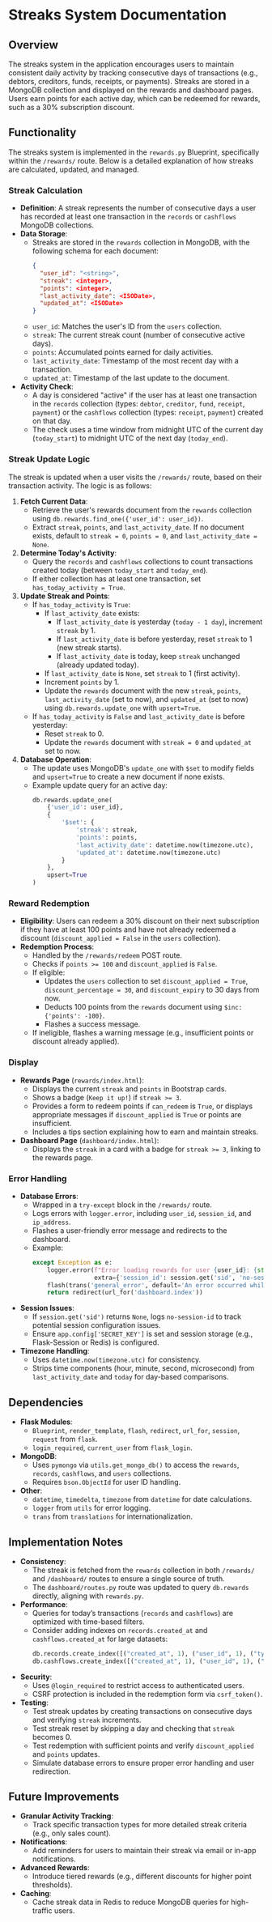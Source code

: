 # Streaks System Documentation

## Overview
The streaks system in the application encourages users to maintain consistent daily activity by tracking consecutive days of transactions (e.g., debtors, creditors, funds, receipts, or payments). Streaks are stored in a MongoDB collection and displayed on the rewards and dashboard pages. Users earn points for each active day, which can be redeemed for rewards, such as a 30% subscription discount.

## Functionality
The streaks system is implemented in the `rewards.py` Blueprint, specifically within the `/rewards/` route. Below is a detailed explanation of how streaks are calculated, updated, and managed.

### Streak Calculation
- **Definition**: A streak represents the number of consecutive days a user has recorded at least one transaction in the `records` or `cashflows` MongoDB collections.
- **Data Storage**:
  - Streaks are stored in the `rewards` collection in MongoDB, with the following schema for each document:
    ```json
    {
      "user_id": "<string>",
      "streak": <integer>,
      "points": <integer>,
      "last_activity_date": <ISODate>,
      "updated_at": <ISODate>
    }
    ```
  - `user_id`: Matches the user's ID from the `users` collection.
  - `streak`: The current streak count (number of consecutive active days).
  - `points`: Accumulated points earned for daily activities.
  - `last_activity_date`: Timestamp of the most recent day with a transaction.
  - `updated_at`: Timestamp of the last update to the document.
- **Activity Check**:
  - A day is considered "active" if the user has at least one transaction in the `records` collection (types: `debtor`, `creditor`, `fund`, `receipt`, `payment`) or the `cashflows` collection (types: `receipt`, `payment`) created on that day.
  - The check uses a time window from midnight UTC of the current day (`today_start`) to midnight UTC of the next day (`today_end`).

### Streak Update Logic
The streak is updated when a user visits the `/rewards/` route, based on their transaction activity. The logic is as follows:
1. **Fetch Current Data**:
   - Retrieve the user's rewards document from the `rewards` collection using `db.rewards.find_one({'user_id': user_id})`.
   - Extract `streak`, `points`, and `last_activity_date`. If no document exists, default to `streak = 0`, `points = 0`, and `last_activity_date = None`.
2. **Determine Today's Activity**:
   - Query the `records` and `cashflows` collections to count transactions created today (between `today_start` and `today_end`).
   - If either collection has at least one transaction, set `has_today_activity = True`.
3. **Update Streak and Points**:
   - If `has_today_activity` is `True`:
     - If `last_activity_date` exists:
       - If `last_activity_date` is yesterday (`today - 1 day`), increment `streak` by 1.
       - If `last_activity_date` is before yesterday, reset `streak` to 1 (new streak starts).
       - If `last_activity_date` is today, keep `streak` unchanged (already updated today).
     - If `last_activity_date` is `None`, set `streak` to 1 (first activity).
     - Increment `points` by 1.
     - Update the `rewards` document with the new `streak`, `points`, `last_activity_date` (set to now), and `updated_at` (set to now) using `db.rewards.update_one` with `upsert=True`.
   - If `has_today_activity` is `False` and `last_activity_date` is before yesterday:
     - Reset `streak` to 0.
     - Update the `rewards` document with `streak = 0` and `updated_at` set to now.
4. **Database Operation**:
   - The update uses MongoDB's `update_one` with `$set` to modify fields and `upsert=True` to create a new document if none exists.
   - Example update query for an active day:
     ```python
     db.rewards.update_one(
         {'user_id': user_id},
         {
             '$set': {
                 'streak': streak,
                 'points': points,
                 'last_activity_date': datetime.now(timezone.utc),
                 'updated_at': datetime.now(timezone.utc)
             }
         },
         upsert=True
     )
     ```

### Reward Redemption
- **Eligibility**: Users can redeem a 30% discount on their next subscription if they have at least 100 points and have not already redeemed a discount (`discount_applied = False` in the `users` collection).
- **Redemption Process**:
  - Handled by the `/rewards/redeem` POST route.
  - Checks if `points >= 100` and `discount_applied` is `False`.
  - If eligible:
    - Updates the `users` collection to set `discount_applied = True`, `discount_percentage = 30`, and `discount_expiry` to 30 days from now.
    - Deducts 100 points from the `rewards` document using `$inc: {'points': -100}`.
    - Flashes a success message.
  - If ineligible, flashes a warning message (e.g., insufficient points or discount already applied).

### Display
- **Rewards Page** (`rewards/index.html`):
  - Displays the current `streak` and `points` in Bootstrap cards.
  - Shows a badge (`Keep it up!`) if `streak >= 3`.
  - Provides a form to redeem points if `can_redeem` is `True`, or displays appropriate messages if `discount_applied` is `True` or points are insufficient.
  - Includes a tips section explaining how to earn and maintain streaks.
- **Dashboard Page** (`dashboard/index.html`):
  - Displays the `streak` in a card with a badge for `streak >= 3`, linking to the rewards page.

### Error Handling
- **Database Errors**:
  - Wrapped in a `try-except` block in the `/rewards/` route.
  - Logs errors with `logger.error`, including `user_id`, `session_id`, and `ip_address`.
  - Flashes a user-friendly error message and redirects to the dashboard.
  - Example:
    ```python
    except Exception as e:
        logger.error(f"Error loading rewards for user {user_id}: {str(e)}",
                     extra={'session_id': session.get('sid', 'no-session-id'), 'ip_address': request.remote_addr})
        flash(trans('general_error', default='An error occurred while loading your rewards.'), 'danger')
        return redirect(url_for('dashboard.index'))
    ```
- **Session Issues**:
  - If `session.get('sid')` returns `None`, logs `no-session-id` to track potential session configuration issues.
  - Ensure `app.config['SECRET_KEY']` is set and session storage (e.g., Flask-Session or Redis) is configured.
- **Timezone Handling**:
  - Uses `datetime.now(timezone.utc)` for consistency.
  - Strips time components (hour, minute, second, microsecond) from `last_activity_date` and `today` for day-based comparisons.

## Dependencies
- **Flask Modules**:
  - `Blueprint`, `render_template`, `flash`, `redirect`, `url_for`, `session`, `request` from `flask`.
  - `login_required`, `current_user` from `flask_login`.
- **MongoDB**:
  - Uses `pymongo` via `utils.get_mongo_db()` to access the `rewards`, `records`, `cashflows`, and `users` collections.
  - Requires `bson.ObjectId` for user ID handling.
- **Other**:
  - `datetime`, `timedelta`, `timezone` from `datetime` for date calculations.
  - `logger` from `utils` for error logging.
  - `trans` from `translations` for internationalization.

## Implementation Notes
- **Consistency**:
  - The streak is fetched from the `rewards` collection in both `/rewards/` and `/dashboard/` routes to ensure a single source of truth.
  - The `dashboard/routes.py` route was updated to query `db.rewards` directly, aligning with `rewards.py`.
- **Performance**:
  - Queries for today’s transactions (`records` and `cashflows`) are optimized with time-based filters.
  - Consider adding indexes on `records.created_at` and `cashflows.created_at` for large datasets:
    ```python
    db.records.create_index([("created_at", 1), ("user_id", 1), ("type", 1)])
    db.cashflows.create_index([("created_at", 1), ("user_id", 1), ("type", 1)])
    ```
- **Security**:
  - Uses `@login_required` to restrict access to authenticated users.
  - CSRF protection is included in the redemption form via `csrf_token()`.
- **Testing**:
  - Test streak updates by creating transactions on consecutive days and verifying `streak` increments.
  - Test streak reset by skipping a day and checking that `streak` becomes 0.
  - Test redemption with sufficient points and verify `discount_applied` and `points` updates.
  - Simulate database errors to ensure proper error handling and user redirection.

## Future Improvements
- **Granular Activity Tracking**:
  - Track specific transaction types for more detailed streak criteria (e.g., only sales count).
- **Notifications**:
  - Add reminders for users to maintain their streak via email or in-app notifications.
- **Advanced Rewards**:
  - Introduce tiered rewards (e.g., different discounts for higher point thresholds).
- **Caching**:
  - Cache streak data in Redis to reduce MongoDB queries for high-traffic users.